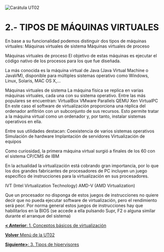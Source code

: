 ![Carátula UT02](imgs/caratula_ut02.png)

# 2.- TIPOS DE MÁQUINAS VIRTUALES

En base a su funcionalidad podemos distinguir dos tipos de máquinas virtuales:
Máquinas virtuales de sistema 
Máquinas virtuales de proceso

Máquinas virtuales de proceso
El objetivo de estas máquinas es ejecutar el código nativo de los procesos para los que fue diseñada.

La más conocida es la máquina virtual de Java (Java Virtual Machine o JavaVM), disponible para múltiples sistemas operativo como Windows, Linux, Solaris, MAC OS X,…


Máquinas virtuales de sistema
La máquina física se replica en varias máquinas virtuales, cada una con su sistema operativo.
Entre las más populares se encuentran:
VirtualBox
VMware
Parallels
QEMU
Xen
VirtualPC
En este caso el software de virtualización proporciona una réplica del ordenador anfitrión con un subconjunto de sus recursos.
Esto permite tratar a la máquina virtual como un ordenador y, por tanto, instalar sistemas operativos en ella.

Entre sus utilidades destacan:
Coexistencia de varios sistemas operativos
Simulación de hardware
Implantación de servidores
Virtualización de equipos

Como curiosidad, la primera máquina virtual surgió a finales de los 60 con el sistema CP/CMS de IBM

En la actualidad la virtualización está cobrando gran importancia, por lo que los dos grandes fabricantes de procesadores de PC incluyen un juego específico de instrucciones para la virtualización en sus procesadores.

IVT (Intel Virtualization Technology)
AMD-V (AMD Virtualization)


Que un procesador no disponga de estos juegos de instrucciones no quiere decir que no pueda ejecutar software de virtualización, pero el rendimiento será peor.
Por norma general estos juegos de instrucciones hay que habilitarlos en la BIOS (se accede a ella pulsando Supr, F2 o alguna similar durante el arranque del sistema)


[**< Anterior**: 1. Conceptos básicos de virtualización](01_conceptos_básicos.md)

[**Volver** Menú de la UT02](index_UT02.md)

[**Siguiente>**: 3. Tipos de hipervisores](03_tipos_hipervisores.md)